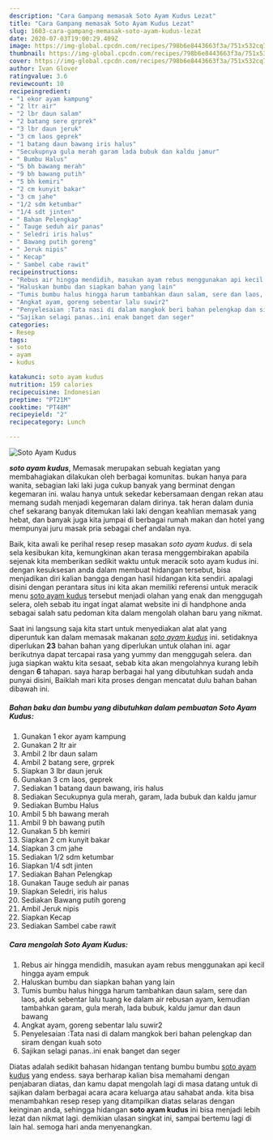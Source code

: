 ```yaml
---
description: "Cara Gampang memasak Soto Ayam Kudus Lezat"
title: "Cara Gampang memasak Soto Ayam Kudus Lezat"
slug: 1603-cara-gampang-memasak-soto-ayam-kudus-lezat
date: 2020-07-03T19:00:29.409Z
image: https://img-global.cpcdn.com/recipes/798b6e8443663f3a/751x532cq70/soto-ayam-kudus-foto-resep-utama.jpg
thumbnail: https://img-global.cpcdn.com/recipes/798b6e8443663f3a/751x532cq70/soto-ayam-kudus-foto-resep-utama.jpg
cover: https://img-global.cpcdn.com/recipes/798b6e8443663f3a/751x532cq70/soto-ayam-kudus-foto-resep-utama.jpg
author: Ivan Glover
ratingvalue: 3.6
reviewcount: 10
recipeingredient:
- "1 ekor ayam kampung"
- "2 ltr air"
- "2 lbr daun salam"
- "2 batang sere grprek"
- "3 lbr daun jeruk"
- "3 cm laos geprek"
- "1 batang daun bawang iris halus"
- "Secukupnya gula merah garam lada bubuk dan kaldu jamur"
- " Bumbu Halus"
- "5 bh bawang merah"
- "9 bh bawang putih"
- "5 bh kemiri"
- "2 cm kunyit bakar"
- "3 cm jahe"
- "1/2 sdm ketumbar"
- "1/4 sdt jinten"
- " Bahan Pelengkap"
- " Tauge seduh air panas"
- " Seledri iris halus"
- " Bawang putih goreng"
- " Jeruk nipis"
- " Kecap"
- " Sambel cabe rawit"
recipeinstructions:
- "Rebus air hingga mendidih, masukan ayam rebus menggunakan api kecil hingga ayam empuk"
- "Haluskan bumbu dan siapkan bahan yang lain"
- "Tumis bumbu halus hingga harum tambahkan daun salam, sere dan laos, aduk sebentar lalu tuang ke dalam air rebusan ayam, kemudian tambahkan garam, gula merah, lada bubuk, kaldu jamur dan daun bawang"
- "Angkat ayam, goreng sebentar lalu suwir2"
- "Penyelesaian :Tata nasi di dalam mangkok beri bahan pelengkap dan siram dengan kuah soto"
- "Sajikan selagi panas..ini enak banget dan seger"
categories:
- Resep
tags:
- soto
- ayam
- kudus

katakunci: soto ayam kudus 
nutrition: 159 calories
recipecuisine: Indonesian
preptime: "PT21M"
cooktime: "PT48M"
recipeyield: "2"
recipecategory: Lunch

---
```



![Soto Ayam Kudus](https://img-global.cpcdn.com/recipes/798b6e8443663f3a/751x532cq70/soto-ayam-kudus-foto-resep-utama.jpg)

<b><i>soto ayam kudus</i></b>, Memasak merupakan sebuah kegiatan yang membahagiakan dilakukan oleh berbagai komunitas. bukan hanya para wanita, sebagian laki laki juga cukup banyak yang berminat dengan kegemaran ini. walau hanya untuk sekedar kebersamaan dengan rekan atau memang sudah menjadi kegemaran dalam dirinya. tak heran dalam dunia chef sekarang banyak ditemukan laki laki dengan keahlian memasak yang hebat, dan banyak juga kita jumpai di berbagai rumah makan dan hotel yang mempunyai juru masak pria sebagai chef andalan nya.



Baik, kita awali ke perihal resep resep masakan <i>soto ayam kudus</i>. di sela sela kesibukan kita, kemungkinan akan terasa menggembirakan apabila sejenak kita memberikan sedikit waktu untuk meracik soto ayam kudus ini. dengan kesuksesan anda dalam membuat hidangan tersebut, bisa menjadikan diri kalian bangga dengan hasil hidangan kita sendiri. apalagi disini dengan perantara situs ini kita akan memiliki referensi untuk meracik menu <u>soto ayam kudus</u> tersebut menjadi olahan yang enak dan menggugah selera, oleh sebab itu ingat ingat alamat website ini di handphone anda sebagai salah satu pedoman kita dalam mengolah olahan baru yang nikmat.


Saat ini langsung saja kita start untuk menyediakan alat alat yang diperuntuk kan dalam memasak makanan <u><i>soto ayam kudus</i></u> ini. setidaknya diperlukan <b>23</b> bahan bahan yang diperlukan untuk olahan ini. agar berikutnya dapat tercapai rasa yang yummy dan menggugah selera. dan juga siapkan waktu kita sesaat, sebab kita akan mengolahnya kurang lebih dengan <b>6</b> tahapan. saya harap berbagai hal yang dibutuhkan sudah anda punyai disini, Baiklah mari kita proses dengan mencatat dulu bahan bahan dibawah ini.

<!--inarticleads1-->

##### Bahan baku dan bumbu yang dibutuhkan dalam pembuatan Soto Ayam Kudus:

1. Gunakan 1 ekor ayam kampung
1. Gunakan 2 ltr air
1. Ambil 2 lbr daun salam
1. Ambil 2 batang sere, grprek
1. Siapkan 3 lbr daun jeruk
1. Gunakan 3 cm laos, geprek
1. Sediakan 1 batang daun bawang, iris halus
1. Sediakan Secukupnya gula merah, garam, lada bubuk dan kaldu jamur
1. Sediakan  Bumbu Halus
1. Ambil 5 bh bawang merah
1. Ambil 9 bh bawang putih
1. Gunakan 5 bh kemiri
1. Siapkan 2 cm kunyit bakar
1. Siapkan 3 cm jahe
1. Sediakan 1/2 sdm ketumbar
1. Siapkan 1/4 sdt jinten
1. Sediakan  Bahan Pelengkap
1. Gunakan  Tauge seduh air panas
1. Siapkan  Seledri, iris halus
1. Sediakan  Bawang putih goreng
1. Ambil  Jeruk nipis
1. Siapkan  Kecap
1. Sediakan  Sambel cabe rawit




<!--inarticleads2-->

##### Cara mengolah Soto Ayam Kudus:

1. Rebus air hingga mendidih, masukan ayam rebus menggunakan api kecil hingga ayam empuk
1. Haluskan bumbu dan siapkan bahan yang lain
1. Tumis bumbu halus hingga harum tambahkan daun salam, sere dan laos, aduk sebentar lalu tuang ke dalam air rebusan ayam, kemudian tambahkan garam, gula merah, lada bubuk, kaldu jamur dan daun bawang
1. Angkat ayam, goreng sebentar lalu suwir2
1. Penyelesaian :Tata nasi di dalam mangkok beri bahan pelengkap dan siram dengan kuah soto
1. Sajikan selagi panas..ini enak banget dan seger




Diatas adalah sedikit bahasan hidangan tentang bumbu bumbu <u>soto ayam kudus</u> yang endess. saya berharap kalian bisa memahami dengan penjabaran diatas, dan kamu dapat mengolah lagi di masa datang untuk di sajikan dalam berbagai acara acara keluarga atau sahabat anda. kita bisa menambahkan resep resep yang ditampilkan diatas selaras dengan keinginan anda, sehingga hidangan <b>soto ayam kudus</b> ini bisa menjadi lebih lezat dan nikmat lagi. demikian ulasan singkat ini, sampai bertemu lagi di lain hal. semoga hari anda menyenangkan.
